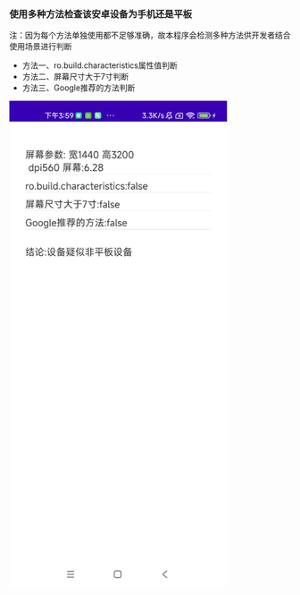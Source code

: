 ### 使用多种方法检查该安卓设备为手机还是平板
注：因为每个方法单独使用都不足够准确，故本程序会检测多种方法供开发者结合使用场景进行判断

- 方法一、ro.build.characteristics属性值判断
- 方法二、屏幕尺寸大于7寸判断
- 方法三、Google推荐的方法判断

<img src="https://github.com/gallonyin/PhoneOrTablet/blob/master/image/img1.png" width="390" height="870" alt="app截图"/><br/>
